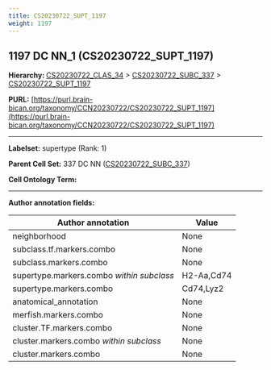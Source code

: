 ```yaml
---
title: CS20230722_SUPT_1197
weight: 1197
---
```

## 1197 DC NN_1 (CS20230722_SUPT_1197)
<b>Hierarchy: </b>
[CS20230722_CLAS_34](../CS20230722_CLAS_34) >
[CS20230722_SUBC_337](../CS20230722_SUBC_337) >
[CS20230722_SUPT_1197](../CS20230722_SUPT_1197)

**PURL:** [https://purl.brain-bican.org/taxonomy/CCN20230722/CS20230722_SUPT_1197](https://purl.brain-bican.org/taxonomy/CCN20230722/CS20230722_SUPT_1197)

---


**Labelset:** supertype (Rank: 1)

**Parent Cell Set:** 337 DC NN ([CS20230722_SUBC_337](../CS20230722_SUBC_337))



**Cell Ontology Term:** 

[MARKER GENES.]: #


---

[TRANSFERRED ANNOTATIONS.]: #


[AUTHOR ANNOTATION FIELDS.]: #


**Author annotation fields:**

| Author annotation | Value |
|-------------------|-------|
|neighborhood|None|
|subclass.tf.markers.combo|None|
|subclass.markers.combo|None|
|supertype.markers.combo _within subclass_|H2-Aa,Cd74|
|supertype.markers.combo|Cd74,Lyz2|
|anatomical_annotation|None|
|merfish.markers.combo|None|
|cluster.TF.markers.combo|None|
|cluster.markers.combo _within subclass_|None|
|cluster.markers.combo|None|
